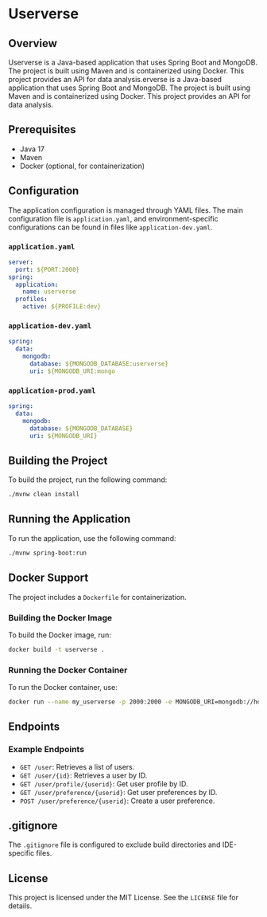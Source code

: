 # Userverse 

## Overview
Userverse is a Java-based application that uses Spring Boot and MongoDB. The project is built using Maven and is containerized using Docker. This project provides an API for data analysis.erverse is a Java-based application that uses Spring Boot and MongoDB. The project is built using Maven and is containerized using Docker. This project provides an API for data analysis.

## Prerequisites
- Java 17
- Maven
- Docker (optional, for containerization)

## Configuration
The application configuration is managed through YAML files. The main configuration file is `application.yaml`, and environment-specific configurations can be found in files like `application-dev.yaml`.

### `application.yaml`
```yaml
server:
  port: ${PORT:2000}
spring:
  application:
    name: userverse
  profiles:
    active: ${PROFILE:dev}
```

### `application-dev.yaml`
```yaml
spring:
  data:
    mongodb:
      database: ${MONGODB_DATABASE:userverse}
      uri: ${MONGODB_URI:mongo
```

### `application-prod.yaml`
```yaml
spring:
  data:
    mongodb:
      database: ${MONGODB_DATABASE}
      uri: ${MONGODB_URI}
```

## Building the Project
To build the project, run the following command:
```sh
./mvnw clean install
```

## Running the Application
To run the application, use the following command:
```sh
./mvnw spring-boot:run
```

## Docker Support
The project includes a `Dockerfile` for containerization.

### Building the Docker Image
To build the Docker image, run:
```sh
docker build -t userverse .
```

### Running the Docker Container
To run the Docker container, use:
```sh
docker run --name my_userverse -p 2000:2000 -e MONGODB_URI=mongodb://host.docker.internal:27017 userverse
```

## Endpoints

### Example Endpoints

- `GET /user`: Retrieves a list of users.
- `GET /user/{id}`: Retrieves a user by ID.
- `GET /user/profile/{userid}`: Get user profile by ID.
- `GET /user/preference/{userid}`: Get user preferences by ID.
- `POST /user/preference/{userid}`: Create a user preference.

## .gitignore
The `.gitignore` file is configured to exclude build directories and IDE-specific files.

## License
This project is licensed under the MIT License. See the `LICENSE` file for details.